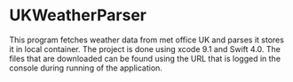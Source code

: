 # UKWeatherParser
This program fetches weather data from met office UK and parses it stores it in local container.
The project is done using xcode 9.1 and Swift 4.0. The files that are downloaded can be found using the URL that is logged in the console during running of the application.

